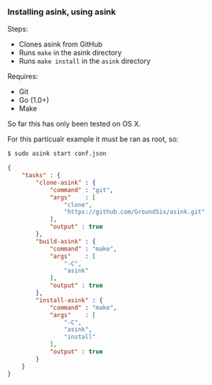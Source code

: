 ### Installing asink, using asink

Steps:

  - Clones asink from GitHub
  - Runs `make` in the asink directory
  - Runs `make install` in the `asink` directory

Requires:

  - Git
  - Go (1.0+)
  - Make

So far this has only been tested on OS X.

For this particualr example it must be ran as root, so:

```bash
$ sudo asink start conf.json
```

```json
{
	"tasks" : {
		"clone-asink" : {
			"command" : "git",
			"args"    : [
				"clone",
				"https://github.com/GroundSix/asink.git"
			],
			"output" : true
		},
		"build-asink" : {
			"command" : "make",
			"args"    : [
				"-C",
				"asink"
			],
			"output" : true
		},
		"install-asink" : {
			"command" : "make",
			"args"    : [
				"-C",
				"asink",
				"install"
			],
			"output" : true
		}
	}
}
```